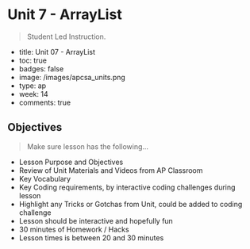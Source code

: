 # Unit 7 - ArrayList

> Student Led Instruction.

- title: Unit 07 - ArrayList
- toc: true
- badges: false
- image: /images/apcsa_units.png
- type: ap
- week: 14
- comments: true

## Objectives

> Make sure lesson has the following...

- Lesson Purpose and Objectives
- Review of Unit Materials and Videos from AP Classroom
- Key Vocabulary
- Key Coding requirements, by interactive coding challenges during lesson
- Highlight any Tricks or Gotchas from Unit, could be added to coding challenge
- Lesson should be interactive and hopefully fun
- 30 minutes of Homework / Hacks
- Lesson times is between 20 and 30 minutes
